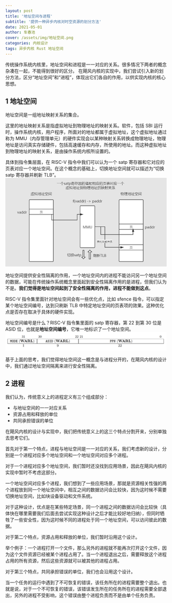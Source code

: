 ```yaml
---
layout: post
title: '地址空间与进程'
subtitle: '提供一种异步内核对时空资源的划分方法'
date: 2021-05-01
author: 车春池
cover: /assets/img/地址空间.png
categories: 内核设计
tags: 异步内核 Rust 地址空间
---
```


传统操作系统内核里，地址空间和进程是一一对应的关系。很多情况下两者的概念杂凑在一起，不能得到很好的区分。
在飓风内核的实现中，我们尝试引入新的划分方法，区分“地址空间”和“进程”，体现出它们各自的作用，以供实现内核的核心思想。  

## 1 地址空间

地址空间是一组地址映射关系的集合。  

这里的地址映射关系是指虚拟地址到物理地址的映射关系。软件，包括 SBI 运行时，操作系统内核，用户程序，所面对的地址都属于虚拟地址，这个虚拟地址通过称为 MMU（内存管理单元）的硬件实现会以某种映射关系转换成物理地址，物理地址是访问真实存储硬件，包括高速缓存和内存，所使用的地址。而这种虚拟地址到物理地址的映射关系，是由操作系统内核所设置的。 

具体到指令集层面，在 RISC-V 指令中我们可以认为一个 satp 寄存器和它对应的页表对应一个地址空间。在这个概念的基础上，切换地址空间就可以描述为“切换 satp 寄存器并刷新 TLB”。  
![地址空间](/assets/img/地址空间.png)  

地址空间提供安全性隔离的作用，一个地址空间内的进程不能访问另一个地址空间的数据，可能在传统操作系统概念里面起到安全性隔离作用的是进程，但我们认为不是。**我们觉得是地址空间起到了安全性隔离的作用，进程不能做到这点**。 

RISC-V 指令集里面针对地址空间会有一些优化点，比如 sfence 指令，可以指定某个地址空间编号，达到只刷新 TLB 中特定地址空间的页表项的效果。这种优化点是否存在取决于具体的硬件实现。  

地址空间编号是什么？RISC-V 指令集里面的 satp 寄存器，第 22 到第 30 位是 ASID 位，也就是**地址空间编号**，它唯一地标识了一个地址空间。  
![satp](/assets/img/satp寄存器.png)  

基于上面的思考，我们觉得地址空间这一概念是与进程分开的，在飓风内核的设计中，我们通过地址空间隔离来进行安全性隔离。  

## 2 进程

我们认为，传统意义上的进程定义有三个组成部分： 

+ 与地址空间的一一对应关系
+ 资源占用和释放的单位
+ 共同承担错误的单位

在飓风内核的设计与实现中，我们把传统意义上的这三个特点分割开来，分别单独去思考它们。  

首先对于第一个特点，进程与地址空间是一一对应的关系，我们考虑新的设计，分别是一个进程对应多个地址空间和一个地址空间对应多个进程。  

对于一个进程对应多个地址空间，我们暂时还没找到应用场景，因此在飓风内核的实现中暂时不考虑这部分。  

一个地址空间对应多个进程，我们想到了一些应用场景，那就是资源相关性强的两个进程放到同一个地址空间中，相互之间的数据访问会比较快，因为这时候不需要切换地址空间，比如块设备驱动和文件系统。  

对于这种设计，优点是在某些特定场景，同一个进程之间的数据访问会比较快（具体快在哪里需要我们后面去尝试实现这种设计之后才能比较好地归纳），但同时牺牲了一些安全性，因为这时候不同的进程处于同一个地址空间，可以访问彼此的数据。  

对于第二个特点，资源占用和释放的单位，我们暂时沿用这个设计。

举个例子：一个进程打开一个文件，那么另外的进程就不能再次打开这个文件，因为这个文件资源已经被某个进程占用了。当一个进程退出之后，需要释放这个进程占用的所有资源，然后这些资源就可以被其他的进程占用。  

对于第三个特点，共同承担错误的单位，我们也会沿用这个设计。  

当一个任务的运行中遇到了不可恢复的错误，该任务所在的进程需要整个退出。也就是说，对于一个不可恢复的错误，该错误发生所在的任务所在的进程需要全部退出，另外的进程不受影响，这个错误由整个进程负责而不是由单个任务负责。  
